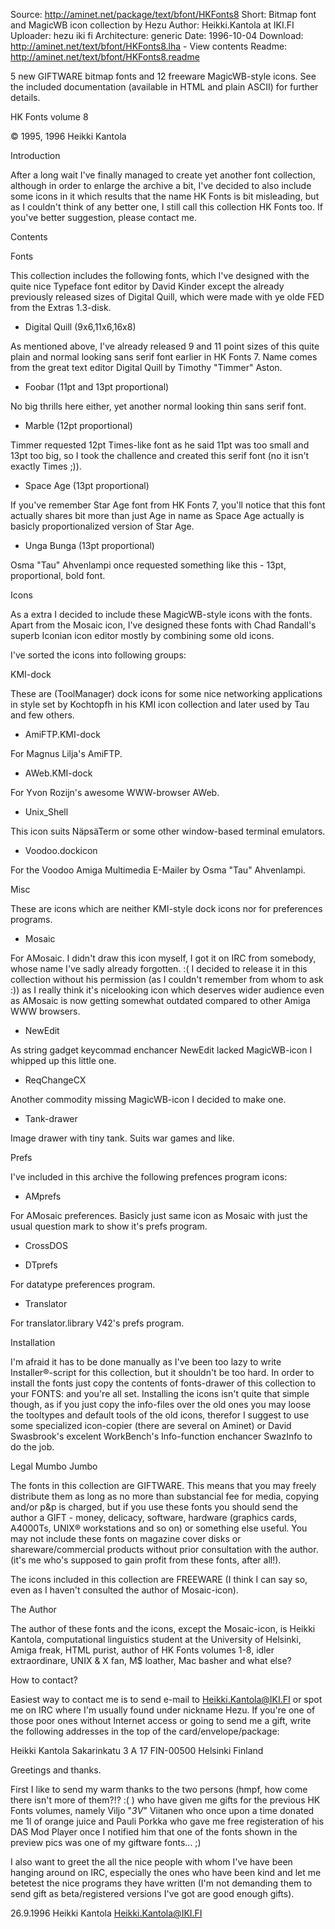 Source:         http://aminet.net/package/text/bfont/HKFonts8
Short:	        Bitmap font and MagicWB icon collection by Hezu
Author:	        Heikki.Kantola at IKI.FI
Uploader:	    hezu iki fi
Architecture:	generic
Date:	        1996-10-04
Download:	    http://aminet.net/text/bfont/HKFonts8.lha - View contents
Readme:	        http://aminet.net/text/bfont/HKFonts8.readme

5 new GIFTWARE bitmap fonts and 12 freeware MagicWB-style icons.
See the included documentation (available in HTML and plain ASCII) for
further details.

HK Fonts volume 8

© 1995, 1996 Heikki Kantola

Introduction

After a long wait I've finally managed to create yet another font collection,
although in order to enlarge the archive a bit, I've decided to also include
some icons in it which results that the name HK Fonts is bit misleading, but as
I couldn't think of any better one, I still call this collection HK Fonts too.
If you've better suggestion, please contact me.

Contents

Fonts

This collection includes the following fonts, which I've designed with the quite
nice Typeface font editor by David Kinder except the already previously released
sizes of Digital Quill, which were made with ye olde FED from the Extras
1.3-disk.

 * Digital Quill (9x6,11x6,16x8)

As mentioned above, I've already released 9 and 11 point sizes of 	this quite
plain and normal looking sans serif font earlier in HK 	Fonts 7. Name comes 
from the great text editor Digital Quill by Timothy "Timmer" Aston.
 
 * Foobar (11pt and 13pt proportional)

No big thrills here either, yet another normal looking thin sans serif font.
 
 * Marble (12pt proportional)

Timmer requested 12pt Times-like font as he said 11pt was too small and 13pt
too big, so I took the challence and created this serif font (no it isn't
exactly Times ;)).

 * Space Age (13pt proportional)

If you've remember Star Age font from HK Fonts 	7, you'll notice that this font
actually shares bit more than just Age in name as Space Age actually is basicly 
proportionalized version of Star Age.

 * Unga Bunga (13pt proportional)

Osma "Tau" Ahvenlampi once requested something like this - 13pt, proportional, 
bold font.

Icons

As a extra I decided to include these MagicWB-style icons with the fonts. Apart
from the Mosaic icon, I've designed these fonts with Chad Randall's superb
Iconian icon editor mostly by combining some old icons.

I've sorted the icons into following groups:

KMI-dock

These are (ToolManager) dock icons for some nice networking applications in
style set by Kochtopfh in his KMI icon collection and later used by Tau and 
few others.

 * AmiFTP.KMI-dock

For Magnus Lilja's AmiFTP.

 * AWeb.KMI-dock

For Yvon Rozijn's awesome WWW-browser AWeb.

 * Unix_Shell

This icon suits NäpsäTerm or some other window-based terminal emulators.

 * Voodoo.dockicon

For the Voodoo Amiga Multimedia E-Mailer by Osma "Tau" Ahvenlampi.

Misc

These are icons which are neither KMI-style dock icons nor for preferences
programs.

 * Mosaic

For AMosaic.
I didn't draw this icon myself, I got it on IRC from somebody, 	whose name I've
sadly already forgotten. :( I decided to release it in this collection without
his permission (as I couldn't remember from whom to ask :)) as I really think
it's nicelooking icon which deserves wider audience even as AMosaic is now
getting somewhat outdated compared to other Amiga WWW browsers.

 * NewEdit

As string gadget keycommad enchancer NewEdit lacked MagicWB-icon I whipped up
this little one.

 * ReqChangeCX

Another commodity missing MagicWB-icon I decided to make one.

 * Tank-drawer

Image drawer with tiny tank. Suits war games and like.

Prefs

I've included in this archive the following prefences program icons:

 * AMprefs
 
For AMosaic preferences. Basicly just same icon as Mosaic with just the usual question mark
to show it's prefs program.

 * CrossDOS

 * DTprefs

For datatype preferences program.

 * Translator

For translator.library V42's prefs program.

Installation

I'm afraid it has to be done manually as I've been too lazy to write 
Installer®-script for this collection, but it shouldn't be too hard. In order 
to install the fonts just copy the contents of fonts-drawer of this collection 
to your FONTS: and you're all set. Installing the icons isn't quite that simple
though, as if you just copy the info-files over the old ones you may loose the
tooltypes and default tools of the old icons, therefor I suggest to use some
specialized icon-copier (there are several on Aminet) or David Swasbrook's 
excelent WorkBench's Info-function enchancer SwazInfo to do the job.

Legal Mumbo Jumbo

The fonts in this collection are GIFTWARE. This means that you may freely
distribute them as long as no more than substancial fee for media, copying
and/or p&p is charged, but if you use these fonts you should send the author a
GIFT  - money, delicacy, software, hardware (graphics cards, A4000Ts, UNIX®
workstations and so on) or something else useful. You may not  include these
fonts on magazine cover disks or shareware/commercial products without prior
consultation with the author.(it's me who's supposed to gain profit from these
fonts, after all!).

The icons included in this collection are FREEWARE (I think I can say so, even
as I haven't consulted the author of Mosaic-icon).

The Author

 The author of these fonts and the icons, except the Mosaic-icon, is Heikki
Kantola, computational linguistics student at the University of Helsinki, Amiga
freak, HTML purist, author of HK Fonts volumes 1-8, idler extraordinare, UNIX &
X fan, M$ loather, Mac basher and what else?

How to contact?

 Easiest way to contact me is to send e-mail to Heikki.Kantola@IKI.FI or spot me
on IRC where I'm usually found under nickname Hezu. If you're one of those poor 
ones without Internet access or going to send me a gift, write the following 
addresses in the top of the card/envelope/package:

Heikki Kantola
Sakarinkatu 3 A 17
FIN-00500 Helsinki
Finland

Greetings and thanks.

 First I like to send my warm thanks to the two persons (hmpf, how come there
isn't more of them?!? :( ) who have given me gifts for the previous HK Fonts
volumes, namely Viljo "_3V_" Viitanen who once upon a time donated me 1l of 
orange juice and Pauli Porkka who gave me free registeration of his DAS Mod 
Player once I notified him that one of the fonts shown in the preview pics 
was one of my giftware fonts... ;)

 I also want to greet the all the nice people with whom I've have been hanging
around on IRC, especially the ones who have been kind and let me betetest the
nice programs they have written (I'm not demanding them to send gift as
beta/registered versions I've got are good enough gifts).

26.9.1996 Heikki Kantola <Heikki.Kantola@IKI.FI>